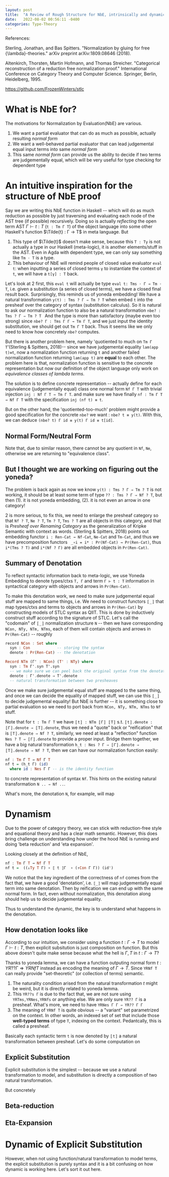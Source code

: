 ```yaml
---
layout: post
title:  "A Review of Rough Structure for NbE, intrinsically and dynamically"
date:   2022-08-02 00:56:11 -0400
categories: Type-Theory
---
```

References:

Sterling, Jonathan, and Bas Spitters. "Normalization by gluing for free {\lambda}-theories." arXiv preprint arXiv:1809.08646 (2018).

Altenkirch, Thorsten, Martin Hofmann, and Thomas Streicher. "Categorical reconstruction of a reduction free normalization proof." International Conference on Category Theory and Computer Science. Springer, Berlin, Heidelberg, 1995.

https://github.com/FrozenWinters/stlc

# What is NbE for?

The motivations for Normalization by Evaluation(NbE) are various. 
1. We want a partial evaluator that can do as much as possible, actually resulting *normal form*
2. We want a well-behaved partial evaluator that can lead judgemental equal input terms into same *normal form*
3. This same *normal form* can provide us the ability to decide if two terms are judgementally equal, which will be very useful for type checking for dependent type



# An intuitive inspiration for the structure of NbE proof
<!-- Copy and paste the intuition from our draft -->


Say we are writing this NbE function in Haskell -- which will do as much reduction as possible by just traversing and evaluating each node of the AST tree (if possible) recursively. Doing so is actually *reflecting* the open term AST $Γ ⊢ t : T$ (`t : Tm Γ T`) of the object language into some other Haskell's function $\Tilde{t} : Γ → T$ in meta language. But
1. This type of $\Tilde{t}$ doesn't make sense, because this `T : Ty` is not actually a type in our Haskell (meta-logic), it is another elements/stuff in the AST. Even in Agda with dependent type, we can only say something like `Tm ⋅ T` is a type.
2. This behaviour of NbE will remind people of closed value evaluator `eval t`: when inputting a series of closed terms `γ` to instantiate the context of `t`, we will have a `t[γ] : T` back.

Let's look at 2 first, this `eval t` will actually be type `eval t: Tms ⋅ Γ → Tm ⋅ T`, i.e. given a substitution (a series of closed terms), we have a closed final result back. Surprisingly, this reminds us of yoneda embedding! We have a natural transformation `y(t) : Tms ? Γ ⇒ Tm ? T` when embed `t` into the presheaf over the category of syntax (substitution calculus). So it is natural to ask our normalization function to also be a natural transformation `nbe? : Tms ? Γ ⇒ Tm ? T `
And the type is more than satisfactory (maybe even too strong) since `nbe? Γ : Tms Γ Γ → Tm Γ T`, and we just input the identity substitution, we should get out `Tm Γ T` back. Thus it seems like we only need to know how concretely `nbe?` computes.

But there is another problem here, namely 'quotiented to much on `Tm Γ T`'(Sterling & Spitters, 2018)-- since we have judgemental equality `lam(app t)≡t`, now a normalization function returning `t` and another failed normalization function returning `lam(app t)` are **equal** to each other. The problem here is that, normalization function is sensitive to the concrete representation but now our definition of the object language only work on *equivalence classes of lambda terms*. 

The solution is to define concrete representation -- actually define for each equivalence (judgementally equal) class one normal form `Nf Γ T` with trivial injection `inj : Nf Γ T → Tm Γ T`. and make sure we have finally `nf : Tm Γ T → Nf Γ T` with the specification `inj (nf t) ≡ t`. 

But on the other hand, the 'quotiented-too-much' problem might provide a good specification for the concrete `nbe?` we want : `nbe? t ≡ y(t)`. With this, we can deduce `(nbe? t) Γ id ≡ y(t) Γ id ≡ t[id]`. 

## Normal Form/Neutral Form

Note that, due to similar reason, there cannot be any quotient in `Nf`, `Ne`, otherwise we are returning to "equivalence class".

## But I thought we are working on figuring out the yoneda?
The problem is back again as now we know `y(t) : Tms ? Γ ⇒ Tm ? T` is not working, it should be at least some term of type `?? : Tms ? Γ ⇒ Nf ? T`, but then (1). it is not yoneda embedding, (2). it is not even an arrow in one category!

2 is more serious, to fix this, we need to enlarge the presheaf category so that `Nf ? T`, `Ne ? T`, `Tm ? T`, `Tms ? T` are all objects in this category, and that is *Presheaf over Renaming Category* as the generalization of Kripke Semantic with context as words. (Sterling & Spitters, 2018) points out embedding functor `i : Ren-Cat → Nf-Cat`, `Ne-Cat` and `Tm-Cat`, and thus we have precomposition functors ` _∘i = i* : Pr(Nf-Cat) → Pr(Ren-Cat)`, thus `i*(Tms ? T)` and `i*(Nf ? Γ)` are all embedded objects in `Pr(Ren-Cat)`. 


## Summary of Denotation

To reflect syntactic information back to meta-logic, we use Yoneda Embedding to denote types/ctxs `T, Γ` and term `Γ ⊢ t : T` information in syntactical category with objects and arrows in `Pr(Ren-Cat)`.

To make this denotation work, we need to make sure judgemental equal stuff are mapped to same things, i.e. We need to construct functors `〚_〛` that map types/ctxs and terms to objects and arrows in `Pr(Ren-Cat)` by constructing models of STLC syntax as QIIT. This is done by inductively construct stuff according to the signature of STLC. Let's call the "codomain" of `〚_〛` normalization structure `N` -- then we have corresponding `NCon, NTy, NTm, NTms`, each of them will contain objects and arrows in `Pr(Ren-Cat)` -- roughly
```Haskell
record NCon : Set where 
  syn : Con            -- storing the syntax
  denote : Pr(Ren-Cat) -- the denotation

Record NTm (Γ' : NCon) (T' : NTy) where 
  syn : Tm Γ'.syn T'.syn 
  -- we make sure we can peel back the original syntax from the denotation, one of the feature of categorical gluing
  denote : Γ'.denote ⇒ T'.denote 
  -- natural transformation between two presheaves
```


Once we make sure judgemental equal stuff are mapped to the same thing, and once we can decide the equality of mapped stuff, we can use this `〚_〛` to decide judgemental equality! But NbE is further -- it is something close to partial evaluation so we need to port back from `NCon, NTy, NTm, NTms` to `Nf` stuff.

Note that for `t : Tm Γ T` we have `〚t〛 : NTm 〚Γ〛 〚T〛` s.t. `〚t〛.denote : 〚Γ〛.denote ⇒ 〚T〛.denote`, thus we need a "quote" back or "reification" that is `〚T〛.denote ⇒ Nf ? T`, similarly, we need at least a "reflection" function `Nes ? T ⇒ 〚Γ〛.denote` to provide a proper input. Bridge them together, we have a big natural transformation
`h_t : Nes ? Γ ⇒ 〚Γ〛.denote ⇒ 〚T〛.denote ⇒ Nf ? T`, then we can have our normalization function easily:
```Haskell
nf : Tm Γ T → Nf Γ T
nf t = (h_t Γ) (id)
  where id : Nes Γ Γ -- is the identity function 
```


to concrete representation of syntax `Nf`. This hints on the existing natural transformation `N .. ⇒ Nf ..`. 

What's more, the denotation `N`, for example, will map 



# Dynamism
Due to the power of category theory, we can stick with reduction-free style and equational theory and has a clear math semantic. However, this does bring challenge on understanding how under the hood NbE is running and doing 'beta reduction' and 'eta expansion'.


Looking closely at the definition of NbE, 
```Haskell
nf : Tm Γ T → Nf Γ T
nf t =  ((↓Ty T Γ) ∘ ⟦ t ⟧Γ  ∘ (↑Con Γ Γ)) (id')
```
We notice that the key ingredient of the correctness of `nf` comes from the fact that, we have a good 'denotation', i.e.  `⟦_⟧` will map judgementally equal term into same denotation. Then by reification we can end up with the same normal form. In fact, even without normalization, this denotation along should help us to decide judgemental equality. 

Thus to understand the dynamic, the key is to understand what happens in the denotation.

## How denotation looks like

According to our intuition, we consider using a function $t : Γ → T$ to model $Γ ⊢ t : T$, then explicit subsitution is just composition on function. But this above doesn't quite make sense because what the hell is $Γ, T$ in  $t : Γ → T$? 

Thanks to yoneda lemma,  we can have a function outputing normal form $t : YR?? Γ ⇒ YRNf T$ instead as encoding the meaning of $Γ → T$. Since `YRNf T` can really provide "set-theoretic" (or collection of terms) semantic.
<!-- here it might not be YRNf at all? We are only sure it is a presheaf, but why it is `YRNf T` ? Maybe it is `YR?? T`? -->

1. The naturality condition arised from the natural transformation $t$ might be weird, but it is directly related to yoneda lemma.
2. This `YR??s Γ` is due to the fact that, we are not sure using `YRTms,YRNes,YRNfs` or anything else. We are only sure `YR?? Γ` is a presheaf. What's more, we need to have `YRNes Γ Γ ⇒ YR?? Γ Γ` 
3. The meaning of `YRNf T` is quite obvious -- a "variant" set parametrized on the context. In other words, an indexed set of set that include those **well-typed terms** of type `T`, indexing on the context. Pedantcally, this is called a presheaf.

Basically each syntactic term `t` is now denoted by `〚t〛` a natural transformation between presheaf. Let's do some computation on 


## Explicit Substitution

Explicit substitution is the simplest -- because we use a natural transformation to model, and substitution is directly a composition of two natural transformation. 

But concretely



## Beta-reduction

## Eta-Expansion

# Dynamic of Explicit Substitution
However, when not using function/natural transformation to model terms, the explicit substitution is purely syntax and it is a bit confusing on how dynamic is working here. Let's sort it out here.